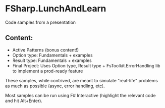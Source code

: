 # FSharp.LunchAndLearn
Code samples from a presentation

## Content:
* Active Patterns (bonus content!)
* Option type: Fundamentals + examples
* Result type: Fundamentals + examples
* Final Project: Uses Option type, Result type + FsToolkit.ErrorHandling lib to implement a prod-ready feature

These samples, while contrived, are meant to simulate "real-life" problems as much as possible (async, error handling, etc).

Most samples can be run using F# Interactive (highlight the relevant code and hit Alt+Enter).
